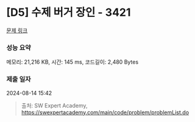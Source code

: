 # [D5] 수제 버거 장인 - 3421 

[문제 링크](https://swexpertacademy.com/main/code/problem/problemDetail.do?contestProbId=AWErcQmKy6kDFAXi) 

### 성능 요약

메모리: 21,216 KB, 시간: 145 ms, 코드길이: 2,480 Bytes

### 제출 일자

2024-08-14 15:42



> 출처: SW Expert Academy, https://swexpertacademy.com/main/code/problem/problemList.do